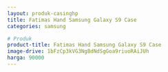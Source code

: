 ```yaml
---
layout: produk-casinghp
title: Fatimas Hand Samsung Galaxy S9 Case
categories: samsung

# Produk
product-title: Fatimas Hand Samsung Galaxy S9 Case
image-drive: 1bFzCp3kVG3NgBdNdSgGoa9riuoRAiJUh
harga: 90000
---
```

